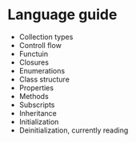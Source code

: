 # Language guide
+ Collection types
+ Controll flow
+ Functuin
+ Closures
+ Enumerations
+ Class structure
+ Properties
+ Methods
+ Subscripts
+ Inheritance
+ Initialization
+ Deinitialization, currently reading
